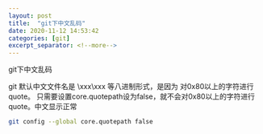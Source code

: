 ```yaml
---
layout: post
title:  "git下中文乱码"
date: 2020-11-12 14:53:42
categories: [git]
excerpt_separator: <!--more-->
---
```

git下中文乱码
<!--more-->

git 默认中文文件名是 \xxx\xxx 等八进制形式，是因为 对0x80以上的字符进行quote。
只需要设置core.quotepath设为false，就不会对0x80以上的字符进行quote。中文显示正常

```bash
git config --global core.quotepath false
```